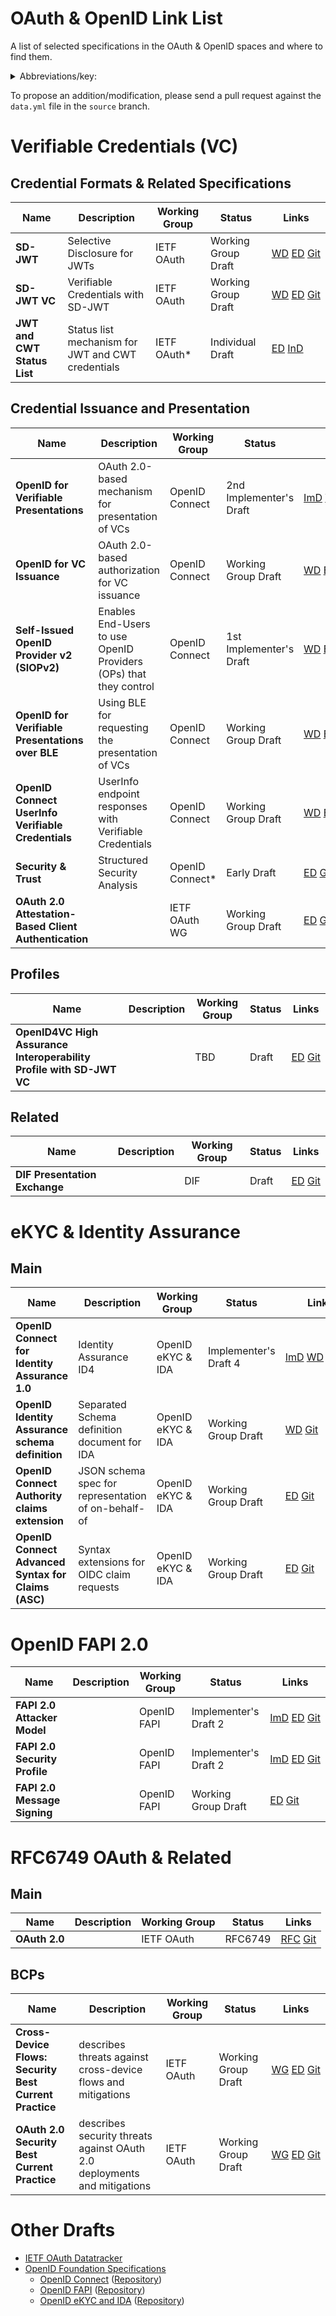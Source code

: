 <!---

This file is generated automatically, do not modify!

--->
# OAuth & OpenID Link List

A list of selected specifications in the OAuth &amp; OpenID spaces and where to find them.

<details>
<summary>Abbreviations/key:</summary>

- **ImD**: Implementer's Draft (OIDF, provides IPR protection to the Implementers)
- **WG**: Working Group Draft
- **InD**: Individual Draft
- **ED**: Editor's Copy (version that reflects the most recent changes since the last WG draft)
- **Git**: Git Repository of the specification

*&nbsp;marks a status that is not yet official, under discussion, or proposed.
</details>

To propose an addition/modification, please send a pull request against the `data.yml` file in the `source` branch.

# Verifiable Credentials (VC)

## Credential Formats & Related Specifications

| **Name** | **Description** | **Working Group** | **Status** | **Links** |
| --- | --- | --- | --- | --- |
| **SD-JWT** | Selective Disclosure for JWTs | IETF OAuth | Working Group Draft | [WD](https://www.ietf.org/archive/id/draft-ietf-oauth-selective-disclosure-jwt-05.html)&nbsp;[ED](https://oauth-wg.github.io/oauth-selective-disclosure-jwt/#go.draft-ietf-oauth-selective-disclosure-jwt.html)&nbsp;[Git](https://github.com/oauth-wg/oauth-selective-disclosure-jwt) |
| **SD-JWT VC** | Verifiable Credentials with SD-JWT | IETF OAuth | Working Group Draft | [WD](https://datatracker.ietf.org/doc/html/draft-terbu-oauth-sd-jwt-vc)&nbsp;[ED](https://vcstuff.github.io/draft-terbu-sd-jwt-vc/#go.draft-terbu-sd-jwt-vc.html)&nbsp;[Git](https://github.com/vcstuff/draft-terbu-sd-jwt-vc) |
| **JWT and CWT Status List** | Status list mechanism for JWT and CWT credentials | IETF OAuth* | Individual Draft | [ED](https://vcstuff.github.io/draft-looker-oauth-jwt-cwt-status-list/#go.draft-looker-oauth-jwt-cwt-status-list.html)&nbsp;[InD](https://datatracker.ietf.org/doc/html/draft-looker-oauth-jwt-cwt-status-list) |


## Credential Issuance and Presentation

| **Name** | **Description** | **Working Group** | **Status** | **Links** |
| --- | --- | --- | --- | --- |
| **OpenID for Verifiable Presentations** | OAuth 2.0-based mechanism for presentation of VCs | OpenID Connect | 2nd Implementer's Draft | [ImD](https://openid.net/specs/openid-4-verifiable-presentations-1_0-ID2.html)&nbsp;[WD](https://openid.net/specs/openid-4-verifiable-presentations-1_0.html)&nbsp;[ED](https://openid.bitbucket.io/connect/openid-4-verifiable-presentations-1_0.html)&nbsp;[Git](https://bitbucket.org/openid/connect/src/master/) |
| **OpenID for VC Issuance** | OAuth 2.0-based authorization for VC issuance | OpenID Connect | Working Group Draft | [WD](https://openid.net/specs/openid-4-verifiable-credential-issuance-1_0.html)&nbsp;[ED](https://openid.bitbucket.io/connect/openid-4-verifiable-credential-issuance-1_0.html)&nbsp;[Git](https://bitbucket.org/openid/connect/src/master/) |
| **Self-Issued OpenID Provider v2 (SIOPv2)** | Enables End-Users to use OpenID Providers (OPs) that they control | OpenID Connect | 1st Implementer's Draft | [WD](https://openid.net/specs/openid-connect-self-issued-v2-1_0.html)&nbsp;[ED](https://openid.bitbucket.io/connect/openid-connect-self-issued-v2-1_0.html)&nbsp;[Git](https://bitbucket.org/openid/connect/src/master/) |
| **OpenID for Verifiable Presentations over BLE** | Using BLE for requesting the presentation of VCs | OpenID Connect | Working Group Draft | [WD](https://openid.net/specs/openid-4-verifiable-presentations-over-ble-1_0.html)&nbsp;[ED](https://openid.bitbucket.io/connect/openid-4-verifiable-presentations-over-ble-1_0.html)&nbsp;[Git](https://bitbucket.org/openid/connect/src/master/) |
| **OpenID Connect UserInfo Verifiable Credentials** | UserInfo endpoint responses with Verifiable Credentials | OpenID Connect | Working Group Draft | [WD](https://openid.net/specs/openid-connect-userinfo-vc-1_0-00.html)&nbsp;[ED](https://openid.bitbucket.io/connect/openid-connect-userinfo-vc-1_0.html)&nbsp;[Git](https://bitbucket.org/openid/connect/src/master/) |
| **Security & Trust** | Structured Security Analysis | OpenID Connect* | Early Draft | [ED](https://vcstuff.github.io/oid4vc-security-and-trust/draft-oid4vc-security-and-trust.html)&nbsp;[Git](https://github.com/vcstuff/oid4vc-security-and-trust) |
| **OAuth 2.0 Attestation-Based Client Authentication** |  | IETF OAuth WG | Working Group Draft | [ED](https://vcstuff.github.io/draft-ietf-oauth-attestation-based-client-auth/draft-ietf-oauth-attestation-based-client-auth.html)&nbsp;[Git](https://github.com/vcstuff/draft-ietf-oauth-attestation-based-client-auth) |


## Profiles

| **Name** | **Description** | **Working Group** | **Status** | **Links** |
| --- | --- | --- | --- | --- |
| **OpenID4VC High Assurance Interoperability Profile with SD-JWT VC** |  | TBD | Draft | [ED](https://vcstuff.github.io/oid4vc-haip-sd-jwt-vc/#go.oid4vc-haip-sd-jwt-vc.html)&nbsp;[Git](https://github.com/vcstuff/oid4vc-haip-sd-jwt-vc) |


## Related

| **Name** | **Description** | **Working Group** | **Status** | **Links** |
| --- | --- | --- | --- | --- |
| **DIF Presentation Exchange** |  | DIF | Draft | [ED](https://identity.foundation/presentation-exchange/)&nbsp;[Git](https://github.com/decentralized-identity/presentation-exchange) |




# eKYC & Identity Assurance

## Main

| **Name** | **Description** | **Working Group** | **Status** | **Links** |
| --- | --- | --- | --- | --- |
| **OpenID Connect for Identity Assurance 1.0** | Identity Assurance ID4 | OpenID eKYC & IDA | Implementer's Draft 4 | [ImD](https://openid.net/specs/openid-connect-4-identity-assurance-1_0-ID4.html)&nbsp;[WD](https://openid.net/specs/openid-connect-4-identity-assurance-1_0.html)&nbsp;[ED](https://openid.bitbucket.io/connect/openid-connect-4-identity-assurance-1_0.html)&nbsp;[Git](https://bitbucket.org/openid/connect/src/master/) |
| **OpenID Identity Assurance schema definition** | Separated Schema definition document for IDA | OpenID eKYC & IDA | Working Group Draft | [WD](https://openid.bitbucket.io/ekyc/openid-ida-verified-claims.html)&nbsp;[Git](https://bitbucket.org/openid/ekyc-ida/src/master/) |
| **OpenID Connect Authority claims extension** | JSON schema spec for representation of on-behalf-of | OpenID eKYC & IDA | Working Group Draft | [ED](https://openid.bitbucket.io/ekyc/openid-authority.html)&nbsp;[Git](https://bitbucket.org/openid/ekyc-ida/src/master/) |
| **OpenID Connect Advanced Syntax for Claims (ASC)** | Syntax extensions for OIDC claim requests | OpenID eKYC & IDA | Working Group Draft | [ED](https://openid.bitbucket.io/ekyc/openid-connect-advanced-syntax-for-claims.html)&nbsp;[Git](https://bitbucket.org/openid/ekyc-ida/src/master/) |



# OpenID FAPI 2.0

| **Name** | **Description** | **Working Group** | **Status** | **Links** |
| --- | --- | --- | --- | --- |
| **FAPI 2.0 Attacker Model** |  | OpenID FAPI | Implementer's Draft 2 | [ImD](https://openid.net/specs/fapi-2_0-attacker-model-ID2.html)&nbsp;[ED](https://openid.bitbucket.io/fapi/fapi-2_0-attacker-model.html)&nbsp;[Git](https://bitbucket.org/openid/fapi/src/master/) |
| **FAPI 2.0 Security Profile** |  | OpenID FAPI | Implementer's Draft 2 | [ImD](https://openid.net/specs/fapi-2_0-security-profile-ID2.html)&nbsp;[ED](https://openid.bitbucket.io/fapi/fapi-2_0-security-profile.html)&nbsp;[Git](https://bitbucket.org/openid/fapi/src/master/) |
| **FAPI 2.0 Message Signing** |  | OpenID FAPI | Working Group Draft | [ED](https://openid.bitbucket.io/fapi/fapi-2_0-message-signing.html)&nbsp;[Git](https://bitbucket.org/openid/fapi/src/master/) |


# RFC6749 OAuth & Related

## Main

| **Name** | **Description** | **Working Group** | **Status** | **Links** |
| --- | --- | --- | --- | --- |
| **OAuth 2.0** |  | IETF OAuth | RFC6749 | [RFC](https://datatracker.ietf.org/doc/html/rfc6749)&nbsp;[Git](https://github.com/oauthstuff/rfc6749) |


## BCPs

| **Name** | **Description** | **Working Group** | **Status** | **Links** |
| --- | --- | --- | --- | --- |
| **Cross-Device Flows: Security Best Current Practice** | describes threats against cross-device flows and mitigations | IETF OAuth | Working Group Draft | [WG](https://www.ietf.org/archive/id/draft-ietf-oauth-cross-device-security-02.html)&nbsp;[ED](https://drafts.oauth.net/oauth-cross-device-security/draft-ietf-oauth-cross-device-security.html)&nbsp;[Git](https://github.com/oauth-wg/oauth-cross-device-security) |
| **OAuth 2.0 Security Best Current Practice** | describes security threats against OAuth 2.0 deployments and mitigations | IETF OAuth | Working Group Draft | [WG](https://datatracker.ietf.org/doc/html/draft-ietf-oauth-security-topics)&nbsp;[ED](https://oauthstuff.github.io/draft-ietf-oauth-security-topics/draft-ietf-oauth-security-topics.html)&nbsp;[Git](https://github.com/oauthstuff/draft-ietf-oauth-security-topics) |





 
# Other Drafts

* [IETF OAuth Datatracker](https://datatracker.ietf.org/wg/oauth/documents/)
* [OpenID Foundation Specifications](https://openid.net/developers/specs/)
  * [OpenID Connect](https://openid.net/wg/connect/specifications/) ([Repository](https://bitbucket.org/openid/connect/overview))
  * [OpenID FAPI](https://openid.net/wg/fapi/specifications/) ([Repository](https://bitbucket.org/openid/fapi/))
  * [OpenID eKYC and IDA](https://openid.net/wg/ekyc-ida/specifications/) ([Repository](https://bitbucket.org/openid/ekyc-ida/))
